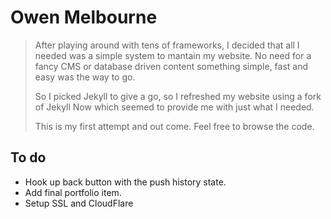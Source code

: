 # Owen Melbourne

> After playing around with tens of frameworks, I decided
> that all I needed was a simple system to mantain my website.
> No need for a fancy CMS or database driven content
> something simple, fast and easy was the way to go.
>
> So I picked Jekyll to give a go, so I refreshed my
> website using a fork of Jekyll Now which seemed to
> provide me with just what I needed.
>
> This is my first attempt and out come.
> Feel free to browse the code.

## To do

* Hook up back button with the push history state.
* Add final portfolio item.
* Setup SSL and CloudFlare
